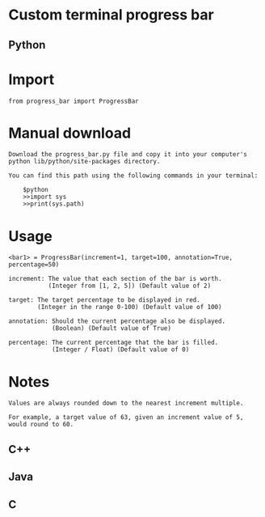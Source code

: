 # Custom terminal progress bar

## Python

# Import

    from progress_bar import ProgressBar

# Manual download

    Download the progress_bar.py file and copy it into your computer's
    python lib/python/site-packages directory.

    You can find this path using the following commands in your terminal:

        $python
        >>import sys
        >>print(sys.path)

# Usage

    <bar1> = ProgressBar(increment=1, target=100, annotation=True, percentage=50)

    increment: The value that each section of the bar is worth.
               (Integer from [1, 2, 5]) (Default value of 2)

    target: The target percentage to be displayed in red.
            (Integer in the range 0-100) (Default value of 100)

    annotation: Should the current percentage also be displayed.
                (Boolean) (Default value of True)

    percentage: The current percentage that the bar is filled.
                (Integer / Float) (Default value of 0)

# Notes

    Values are always rounded down to the nearest increment multiple.

    For example, a target value of 63, given an increment value of 5, would round to 60.
    
## C++
## Java
## C
